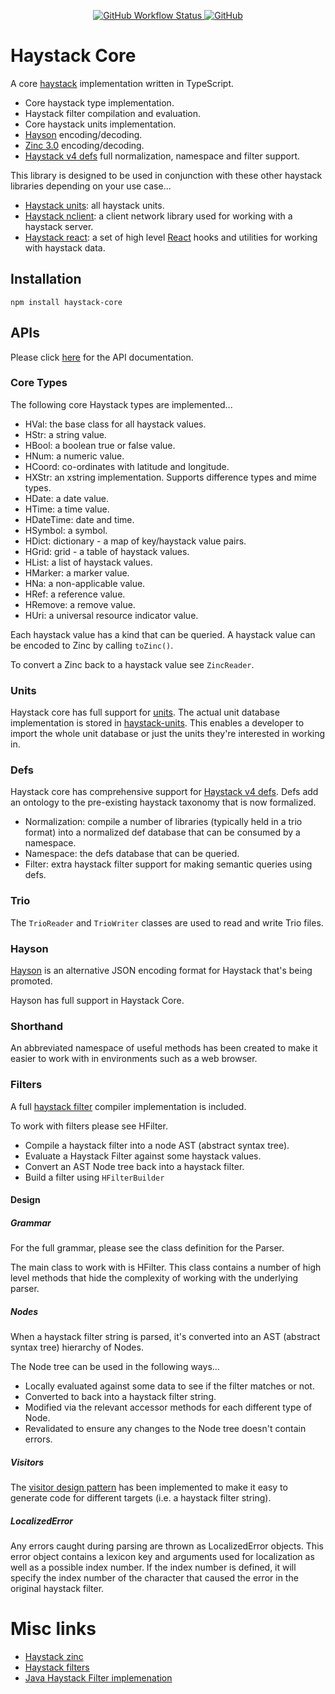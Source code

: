 <p align="center">
  <a href="https://github.com/j2inn/haystack-core/actions/workflows/master-push.yaml">
    <img alt="GitHub Workflow Status" src="https://img.shields.io/github/workflow/status/j2inn/haystack-core/Master%20push" />
  </a>

  <a href="https://github.com/j2inn/haystack-core/blob/master/LICENSE">
    <img alt="GitHub" src="https://img.shields.io/github/license/j2inn/haystack-core" />
	</a>
</p>

# Haystack Core

A core [haystack](https://project-haystack.org/) implementation written in TypeScript.

-   Core haystack type implementation.
-   Haystack filter compilation and evaluation.
-   Core haystack units implementation.
-   [Hayson](https://github.com/j2inn/hayson) encoding/decoding.
-   [Zinc 3.0](https://project-haystack.org/doc/Zinc) encoding/decoding.
-   [Haystack v4 defs](https://project-haystack.dev/doc/docHaystack/Defs) full normalization, namespace and filter support.

This library is designed to be used in conjunction with these other haystack libraries depending on your use case...

-   [Haystack units](https://github.com/j2inn/haystack-units): all haystack units.
-   [Haystack nclient](https://github.com/j2inn/haystack-nclient): a client network library used for working with a haystack server.
-   [Haystack react](https://github.com/j2inn/haystack-react): a set of high level [React](https://reactjs.org/) hooks and utilities for working with haystack data.

## Installation

```
npm install haystack-core
```

## APIs

Please click [here](http://j2-docs.s3-website-us-east-1.amazonaws.com/j2inn/haystack-core/index.html) for the API documentation.

### Core Types

The following core Haystack types are implemented...

-   HVal: the base class for all haystack values.
-   HStr: a string value.
-   HBool: a boolean true or false value.
-   HNum: a numeric value.
-   HCoord: co-ordinates with latitude and longitude.
-   HXStr: an xstring implementation. Supports difference types and mime types.
-   HDate: a date value.
-   HTime: a time value.
-   HDateTime: date and time.
-   HSymbol: a symbol.
-   HDict: dictionary - a map of key/haystack value pairs.
-   HGrid: grid - a table of haystack values.
-   HList: a list of haystack values.
-   HMarker: a marker value.
-   HNa: a non-applicable value.
-   HRef: a reference value.
-   HRemove: a remove value.
-   HUri: a universal resource indicator value.

Each haystack value has a kind that can be queried. A haystack value can be encoded to Zinc by calling `toZinc()`.

To convert a Zinc back to a haystack value see `ZincReader`.

### Units

Haystack core has full support for [units](https://project-haystack.org/doc/Units). The actual unit database implementation is stored in [haystack-units](https://github.com/j2inn/haystack-units). This enables a developer to import the whole unit database or just the units they're interested in working in.

### Defs

Haystack core has comprehensive support for [Haystack v4 defs](https://project-haystack.dev/doc/docHaystack/Defs). Defs add an ontology to the pre-existing haystack taxonomy that is now formalized.

-   Normalization: compile a number of libraries (typically held in a trio format) into a normalized def database that can be consumed by a namespace.
-   Namespace: the defs database that can be queried.
-   Filter: extra haystack filter support for making semantic queries using defs.

### Trio

The `TrioReader` and `TrioWriter` classes are used to read and write Trio files.

### Hayson

[Hayson](https://github.com/j2inn/hayson) is an alternative JSON encoding format for Haystack that's being promoted.

Hayson has full support in Haystack Core.

### Shorthand

An abbreviated namespace of useful methods has been created to make it easier to work with in environments such as a web browser.

### Filters

A full [haystack filter](https://project-haystack.org/doc/Filters) compiler implementation is included.

To work with filters please see HFilter.

-   Compile a haystack filter into a node AST (abstract syntax tree).
-   Evaluate a Haystack Filter against some haystack values.
-   Convert an AST Node tree back into a haystack filter.
-   Build a filter using `HFilterBuilder`

#### Design

##### Grammar

For the full grammar, please see the class definition for the Parser.

The main class to work with is HFilter. This class contains a number of high level methods that hide the complexity of working with the underlying parser.

##### Nodes

When a haystack filter string is parsed, it's converted into an AST (abstract syntax tree) hierarchy of Nodes.

The Node tree can be used in the following ways...

-   Locally evaluated against some data to see if the filter matches or not.
-   Converted to back into a haystack filter string.
-   Modified via the relevant accessor methods for each different type of Node.
-   Revalidated to ensure any changes to the Node tree doesn't contain errors.

##### Visitors

The [visitor design pattern](https://en.wikipedia.org/wiki/Visitor_pattern) has been implemented to make it easy to generate code for different targets (i.e. a haystack filter string).

##### LocalizedError

Any errors caught during parsing are thrown as LocalizedError objects. This error object contains a lexicon key and arguments used for localization as well as a possible index number. If the index number is defined, it will specify the index number of the character that caused the error in the original haystack filter.

# Misc links

-   [Haystack zinc](https://project-haystack.org/doc/Zinc)
-   [Haystack filters](https://project-haystack.org/doc/Filters)
-   [Java Haystack Filter implemenation](https://github.com/skyfoundry/haystack-java)
